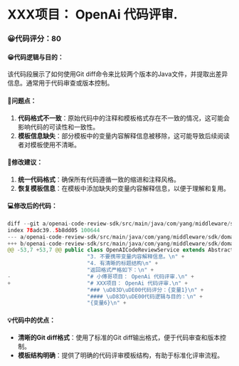 # XXX项目： OpenAi 代码评审.
### 😀代码评分：80
#### 😀代码逻辑与目的：
该代码段展示了如何使用Git diff命令来比较两个版本的Java文件，并提取出差异信息。通常用于代码审查或版本控制。

#### 🤔问题点：
1. **代码格式不一致**：原始代码中的注释和模板格式存在不一致的情况，这可能会影响代码的可读性和一致性。
2. **模板信息缺失**：部分模板中的变量内容解释信息被移除，这可能导致后续阅读者对模板使用不清晰。

#### 🎯修改建议：
1. **统一代码格式**：确保所有代码遵循一致的缩进和注释风格。
2. **恢复模板信息**：在模板中添加缺失的变量内容解释信息，以便于理解和复用。

#### 💻修改后的代码：
```java
diff --git a/openai-code-review-sdk/src/main/java/com/yang/middleware/sdk/domain/service/impl/OpenAICodeReviewService.java b/openai-code-review-sdk/src/main/java/com/yang/middleware/sdk/domain/service/impl/OpenAICodeReviewService.java
index 78adc39..5b8dd05 100644
--- a/openai-code-review-sdk/src/main/java/com/yang/middleware/sdk/domain/service/impl/OpenAICodeReviewService.java
+++ b/openai-code-review-sdk/src/main/java/com/yang/middleware/sdk/domain/service/impl/OpenAICodeReviewService.java
@@ -53,7 +53,7 @@ public class OpenAICodeReviewService extends AbstractOpenAICodeReviewService {
                         "3. 不要携带变量内容解释信息。\n" +
                         "4. 有清晰的标题结构\n" +
                         "返回格式严格如下：\n" +
-                        "# 小傅哥项目： OpenAi 代码评审.\n" +
+                        "# XXX项目： OpenAi 代码评审.\n" +
                         "### \uD83D\uDE00代码评分：{变量1}\n" +
                         "#### \uD83D\uDE00代码逻辑与目的：\n" +
                         "{变量6}\n" +
```

#### 💡代码中的优点：
- **清晰的Git diff格式**：使用了标准的Git diff输出格式，便于代码审查和版本控制。
- **模板结构明确**：提供了明确的代码评审模板结构，有助于标准化评审流程。
